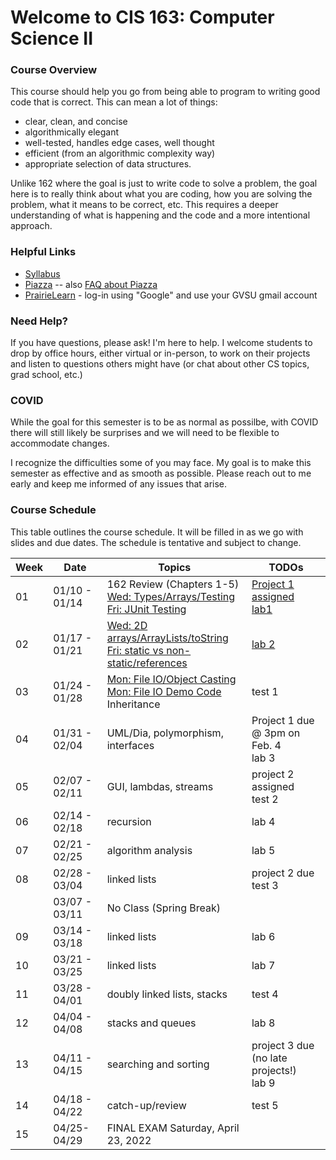 # Welcome to CIS 163:  Computer Science II

### Course Overview
This course should help you go from being able to program to writing good code that is correct.
This can mean a lot of things:
* clear, clean, and concise
* algorithmically elegant
* well-tested, handles edge cases, well thought
* efficient (from an algorithmic complexity way)
* appropriate selection of data structures.

Unlike 162 where the goal is just to write code to solve a problem, the goal here is to really think about
what you are coding, how you are solving the problem, what it means to be correct, etc.
This requires a deeper understanding
of what is happening and the code and a more intentional approach.

### Helpful Links

* [Syllabus](syllabus.md)
* [Piazza](https://www.piazza.com/gvsu/winter2022/cis16306/home) -- also [FAQ about Piazza](piazza-faq.md)
* [PrairieLearn](https://www.prairielearn.org/pl/course_instance/129006) - log-in
  using "Google" and use your GVSU gmail account

### Need Help?
If you have questions, please ask!  I'm here to help.  I welcome students
to drop by office hours, either virtual or in-person,
to work on their projects and listen to questions others might have (or chat
about other CS topics, grad school, etc.)

### COVID
While the goal for this semester is to be as normal as possilbe,
with COVID there will still likely be
surprises and we will need to be flexible to accommodate changes.

I recognize the difficulties some of you may face.
My goal is to make this semester as effective and as smooth
as possible.  Please reach out to me early and keep me informed
of any issues that arise.

### Course Schedule
This table outlines the course schedule.  It will be filled in
as we go with slides and due dates.  The schedule is tentative and subject to change.

| Week | Date          | Topics | TODOs |
| ---- | ------------- | ------ | --------- |
|  01  | 01/10 - 01/14 |  162 Review (Chapters 1-5) <br> [Wed: Types/Arrays/Testing](lec-notes/lec02-recap.pdf) <br> [Fri: JUnit Testing](lec-notes/lec03-recap.pdf) | [Project 1 assigned](https://www.prairielearn.org/pl/course_instance/129006) <br> [lab1](misc-files/lab1/lab1.md) |
|  02  | 01/17 - 01/21 | [Wed: 2D arrays/ArrayLists/toString](lec-notes/lec04-recap.pdf) <br> [Fri: static vs non-static/references](lec-notes/lec05-recap.pdf) | [lab 2](https://www.prairielearn.org/pl/course_instance/129006/assessment/2316732) | 
|  03  | 01/24 - 01/28 |  [Mon: File IO/Object Casting](lec-notes/lec06-fileio-equals.pdf) <br> [Mon: File IO Demo Code](misc-files/lec-demos/FileIODemo.java) <br> Inheritance | test 1 |
|  04  | 01/31 - 02/04 |  UML/Dia, polymorphism, interfaces | Project 1 due @ 3pm on Feb. 4 <br> lab 3|
|  05  | 02/07 - 02/11 |  GUI, lambdas, streams| project 2 assigned <br> test 2 |
|  06  | 02/14 - 02/18 |  recursion | lab 4 |  
|  07  | 02/21 - 02/25 |  algorithm analysis | lab 5 |
|  08  | 02/28 - 03/04 |  linked lists | project 2 due <br> test 3 | 
|      | 03/07 - 03/11 | No Class (Spring Break)  |  |
|  09  | 03/14 - 03/18 |  linked lists| lab 6 |  
|  10  | 03/21 - 03/25 |  linked lists | lab 7 | 
|  11  | 03/28 - 04/01 |  doubly linked lists, stacks | test 4 |
|  12  | 04/04 - 04/08 |  stacks and queues | lab 8 |
|  13  | 04/11 - 04/15 |  searching and sorting | project 3 due (no late projects!) <br> lab 9 |
|  14  | 04/18 - 04/22 |  catch-up/review | test 5 | 
|  15  | 04/25-04/29 | FINAL EXAM Saturday, April 23, 2022 |  |
